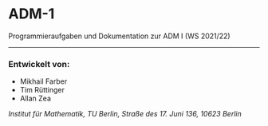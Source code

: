 # ADM-1
Programmieraufgaben und Dokumentation zur ADM I (WS 2021/22)

---

### Entwickelt von:

- Mikhail Farber
- Tim Rüttinger
- Allan Zea

*Institut für Mathematik, TU Berlin, Straße des 17. Juni 136, 10623 Berlin*

